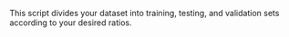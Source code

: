 This script divides your dataset into training, testing, and validation sets according to your desired ratios.
